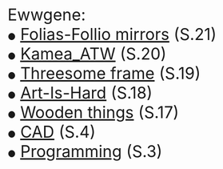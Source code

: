   <font size="6">
Ewwgene:
    <br>
<font size="4">&#9679;</font> <a href="https://ewwgene.github.io/Folias-Follio/"><u>Folias-Follio mirrors</u></a> (S.21)<br>
<font size="4">&#9679;</font> <a href="https://ewwgene.github.io/Kamea-ATW/"><u>Kamea_ATW</u></a> (S.20)<br>
<font size="4">&#9679;</font> <a href="https://ewwgene.github.io/Threesome/"><u>Threesome frame</u></a> (S.19)<br>
<font size="4">&#9679;</font> <a href="https://ewwgene.github.io/Art-Is-Hard/"><u>Art-Is-Hard</u></a> (S.18)<br>
<font size="4">&#9679;</font> <a href="https://ewwgene.github.io/Wooden/"><u>Wooden things</u></a> (S.17)<br>
<font size="4">&#9679;</font> <a href="https://ewwgene.github.io/CAD/"><u>CAD</u></a> (S.4)<br>
<font size="4">&#9679;</font> <a href="https://ewwgene.github.io/Programming/"><u>Programming</u></a> (S.3)<br>

  
  </font>

